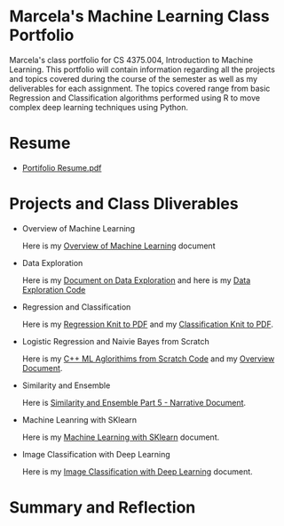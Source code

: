# Marcela's Machine Learning Class Portfolio
Marcela's class portfolio for CS 4375.004, Introduction to Machine Learning. This portfolio will contain information regarding all the projects and topics covered during the course of the semester as well as my deliverables for each assignment. The topics covered range from basic Regression and Classification algorithms performed using R to move complex deep learning techniques using Python.

# Resume

* [Portifolio Resume.pdf](https://github.com/MarcIzza/Class_Portfolio/files/11363340/Portifolio.Resume.pdf)


# Projects and Class Dliverables

* Overview of Machine Learning

     Here is my [Overview of Machine Learning](OverviewOfMachineLearning.pdf) document


* Data Exploration
    
    Here is my [Document on Data Exploration](Data_Exploration.pdf) and here is my [Data Exploration Code](DataExploration.cpp)


* Regression and Classification
   
   Here is my [Regression Knit to PDF](Regression.pdf) and my [Classification Knit to PDF](Classification.pdf).


* Logistic Regression and Naivie Bayes from Scratch
    
    Here is my [C++ ML Aglorithims from Scratch Code](C++_Alg_From_Scratch.cpp) and my [Overview Document](C++MLAlgorithmsFromScratch.pdf).


* Similarity and Ensemble
    
    Here is [Similarity and Ensemble Part 5 - Narrative Document](Similarity_and_Ensemble-Part_5.pdf).


* Machine Leanring with SKlearn
    
    Here is my [Machine Learning with SKlearn](Machine_Leanrning_with_SKlearn.pdf) document.


* Image Classification with Deep Learning
   
   Here is my [Image Classification with Deep Learning](Image_Classification_with_DL.pdf) document.

# Summary and Reflection
